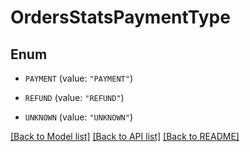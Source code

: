# OrdersStatsPaymentType

## Enum


* `PAYMENT` (value: `"PAYMENT"`)

* `REFUND` (value: `"REFUND"`)

* `UNKNOWN` (value: `"UNKNOWN"`)


[[Back to Model list]](../README.md#documentation-for-models) [[Back to API list]](../README.md#documentation-for-api-endpoints) [[Back to README]](../README.md)


